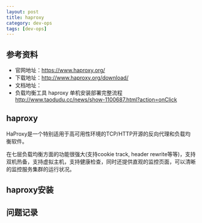 ```yaml
---
layout: post
title: haproxy
category: dev-ops
tags: [dev-ops]
---
```


## 参考资料
- 官网地址：https://www.haproxy.org/
- 下载地址：http://www.haproxy.org/download/ 
- 文档地址：
- 负载均衡工具 haproxy 单机安装部署完整流程 http://www.taodudu.cc/news/show-1100687.html?action=onClick

## haproxy
HaProxy是一个特别适用于高可用性环境的TCP/HTTP开源的反向代理和负载均衡软件。 

在七层负载均衡方面的功能很强大(支持cookie track, header rewrite等等)，支持双机热备，支持虚拟主机，支持健康检查，同时还提供直观的监控页面，可以清晰的监控服务集群的运行状况。


## haproxy安装

## 问题记录
